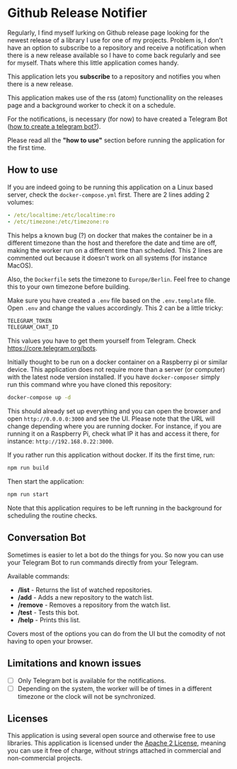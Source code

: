 # Github Release Notifier

Regularly, I find myself lurking on Github release page looking for the newest release of a library I use for one of my projects. Problem is, I don't have an option to subscribe to a repository and receive a notification when there is a new release available so I have to come back regularly and see for myself.
Thats where this little application comes handy.

This application lets you **subscribe** to a repository and notifies you when there is a new release.

This application makes use of the rss (atom) functionallity on the releases page and a background worker to check it on a schedule.

For the notifications, is necessary (for now) to have created a Telegram Bot ([how to create a telegram bot?](https://core.telegram.org/bots)).

Please read all the **"how to use"** section before running the application for the first time.

## How to use

If you are indeed going to be running this application on a Linux based server, check the `docker-compose.yml` first. There are 2 lines adding 2 volumes:

```yml
- /etc/localtime:/etc/localtime:ro
- /etc/timezone:/etc/timezone:ro
```

This helps a known bug (?) on docker that makes the container be in a different timezone than the host and therefore the date and time are off, making the worker run on a different time than scheduled.
This 2 lines are commented out because it doesn't work on all systems (for instance MacOS).

Also, the `Dockerfile` sets the timezone to `Europe/Berlin`. Feel free to change this to your own timezone before building.

Make sure you have created a `.env` file based on the `.env.template` file.
Open `.env` and change the values accordingly.
This 2 can be a little tricky:

```bash
TELEGRAM_TOKEN
TELEGRAM_CHAT_ID
```

This values you have to get them yourself from Telegram. Check https://core.telegram.org/bots.

Initially thought to be run on a docker container on a Raspberry pi or similar device.
This application does not require more than a server (or computer) with the latest node version installed.
If you have `docker-composer` simply run this command whre you have cloned this repository:

```bash
docker-compose up -d
```

This should already set up everything and you can open the browser and open `http://0.0.0.0:3000` and see the UI.
Please note that the URL will change depending where you are running docker. For instance, if you are running it on a Raspberry Pi, check what IP it has and access it there, for instance: `http://192.168.0.22:3000`.

If you rather run this application without docker.
If its the first time, run:

```bash
npm run build
```

Then start the application:

```bash
npm run start
```

Note that this application requires to be left running in the background for scheduling the routine checks.

## Conversation Bot

Sometimes is easier to let a bot do the things for you. So now you can use your Telegram Bot to run commands directly from your Telegram.

Available commands:

* **/list** - Returns the list of watched repositories.
* **/add** - Adds a new repository to the watch list.
* **/remove** - Removes a repository from the watch list.
* **/test** - Tests this bot.
* **/help** - Prints this list.

Covers most of the options you can do from the UI but the comodity of not having to open your browser.

## Limitations and known issues

- [ ] Only Telegram bot is available for the notifications.
- [ ] Depending on the system, the worker will be of times in a different timezone or the clock will not be synchronized.

## Licenses

This application is using several open source and otherwise free to use libraries.
This application is licensed under the [Apache 2 License](http://www.apache.org/licenses/LICENSE-2.0.html), meaning you can use it free of charge, without strings attached in commercial and non-commercial projects.